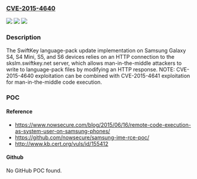 ### [CVE-2015-4640](https://cve.mitre.org/cgi-bin/cvename.cgi?name=CVE-2015-4640)
![](https://img.shields.io/static/v1?label=Product&message=n%2Fa&color=blue)
![](https://img.shields.io/static/v1?label=Version&message=n%2Fa&color=blue)
![](https://img.shields.io/static/v1?label=Vulnerability&message=n%2Fa&color=brighgreen)

### Description

The SwiftKey language-pack update implementation on Samsung Galaxy S4, S4 Mini, S5, and S6 devices relies on an HTTP connection to the skslm.swiftkey.net server, which allows man-in-the-middle attackers to write to language-pack files by modifying an HTTP response.  NOTE: CVE-2015-4640 exploitation can be combined with CVE-2015-4641 exploitation for man-in-the-middle code execution.

### POC

#### Reference
- https://www.nowsecure.com/blog/2015/06/16/remote-code-execution-as-system-user-on-samsung-phones/
- https://github.com/nowsecure/samsung-ime-rce-poc/
- http://www.kb.cert.org/vuls/id/155412

#### Github
No GitHub POC found.


